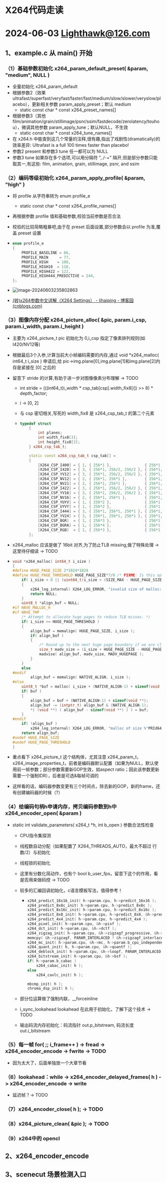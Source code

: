 # X264代码走读

# 2024-06-03 Lighthawk@126.com

## 1、example.c 从 main() 开始

### （1）基础参数初始化 x264_param_default_preset( &param, "medium", NULL )

- 全量初始化 x264_param_default
- 根据参数2（效果 ultrafast/superfast/veryfast/faster/fast/medium/slow/slower/veryslow/placebo），更新相关参数 param_apply_preset；默认 medium
  - static const char * const x264_preset_names[]
- 根据参数3（其他 film/animation/grain/stillimage/psnr/ssim/fastdecode/zerolatency/touhou），微调其他参数 param_apply_tune；默认NULL，不生效
  - static const char * const x264_tune_names[]
 - 在 x264.h 中能查到这几个常量的注释,很有趣,指出了戏剧性(dramatically)的效率差异: Ultrafast is a full 100 times faster than placebo! 
 - 参数2 present 和参数3 tune 任一都可以为 NULL
 - 参数3 tune 如果存在多个选项,可以用分隔符 ",./-+" 隔开,但是部分参数只能取其一,有这些: film, animation, grain, stillimage, psnr, and ssim
### （2）编码等级初始化 x264_param_apply_profile( &param, "high" )

- 将 profile 从字符串转为 enum profile_e

  - static const char * const x264_profile_names[]

- 再根据参数 profile 值和基础参数,校验当前参数是否合法

- 校验的比较简略粗暴吧,由于在 preset 后面设置,部分参数会以 profile 为准,覆盖 preset 设置

- ```c++
  enum profile_e
  {
      PROFILE_BASELINE = 66,
      PROFILE_MAIN     = 77,
      PROFILE_HIGH    = 100,
      PROFILE_HIGH10  = 110,
      PROFILE_HIGH422 = 122,
      PROFILE_HIGH444_PREDICTIVE = 244,
  };
  ```
- ![image-20240603235802863](./assets/image-20240603235802863.png)
- [(转)x264参数中文详解（X264 Settings） - lihaiping - 博客园 (cnblogs.com)](https://www.cnblogs.com/lihaiping/p/4037470.html)
### （3）图像内存分配 x264_picture_alloc( &pic, param.i_csp, param.i_width, param.i_height )

- 主要为 x264_picture_t pic 初始化为 0,i_csp 指定了像素排列规则(如I420/NV12等)

- 根据最后3个入参,计算当前大小帧编码需要的内存,通过 void *x264_malloc( int64_t i_size ) 申请后,给 pic->img.plane[0],img.plane[1]和img.plane[2]内存是紧接在 [0] 之后的

- 留意下 stride 的计算,有助于进一步对图像像素分布理解 -> TODO

  - int stride = (((int64_t)i_width * csp_tab[csp].width_fix8[i]) >> 8) * depth_factor;

  - i -> [0, 2]

  - 与 csp 密切相关,写死的 width_fix8 是 x264_csp_tab_t 的第二个元素

  - ```c++
    typedef struct
        {
            int planes;
            int width_fix8[3];
            int height_fix8[3];
        } x264_csp_tab_t;
    
        static const x264_csp_tab_t csp_tab[] =
        {
            [X264_CSP_I400] = { 1, { 256*1 },               { 256*1 }               },
            [X264_CSP_I420] = { 3, { 256*1, 256/2, 256/2 }, { 256*1, 256/2, 256/2 } },
            [X264_CSP_YV12] = { 3, { 256*1, 256/2, 256/2 }, { 256*1, 256/2, 256/2 } },
            [X264_CSP_NV12] = { 2, { 256*1, 256*1 },        { 256*1, 256/2 },       },
            [X264_CSP_NV21] = { 2, { 256*1, 256*1 },        { 256*1, 256/2 },       },
            [X264_CSP_I422] = { 3, { 256*1, 256/2, 256/2 }, { 256*1, 256*1, 256*1 } },
            [X264_CSP_YV16] = { 3, { 256*1, 256/2, 256/2 }, { 256*1, 256*1, 256*1 } },
            [X264_CSP_NV16] = { 2, { 256*1, 256*1 },        { 256*1, 256*1 },       },
            [X264_CSP_YUYV] = { 1, { 256*2 },               { 256*1 },              },
            [X264_CSP_UYVY] = { 1, { 256*2 },               { 256*1 },              },
            [X264_CSP_I444] = { 3, { 256*1, 256*1, 256*1 }, { 256*1, 256*1, 256*1 } },
            [X264_CSP_YV24] = { 3, { 256*1, 256*1, 256*1 }, { 256*1, 256*1, 256*1 } },
            [X264_CSP_BGR]  = { 1, { 256*3 },               { 256*1 },              },
            [X264_CSP_BGRA] = { 1, { 256*4 },               { 256*1 },              },
            [X264_CSP_RGB]  = { 1, { 256*3 },               { 256*1 },              },
        };
    ```

- x264_malloc 应该是做了 16bit 对齐,为了防止TLB missing,做了特殊处理 -> 这里待仔细读 -> TODO

- ```c++
  void *x264_malloc( int64_t i_size )
  {
  #define HUGE_PAGE_SIZE 2*1024*1024
  #define HUGE_PAGE_THRESHOLD HUGE_PAGE_SIZE*7/8 /* FIXME: Is this optimal? */
      if( i_size < 0 || (uint64_t)i_size > (SIZE_MAX - HUGE_PAGE_SIZE) /*|| (uint64_t)i_size > (SIZE_MAX - NATIVE_ALIGN - sizeof(void **))*/ )
      {
          x264_log_internal( X264_LOG_ERROR, "invalid size of malloc: %"PRId64"\n", i_size );
          return NULL;
      }
      uint8_t *align_buf = NULL;
  #if HAVE_MALLOC_H
  #if HAVE_THP
      /* Attempt to allocate huge pages to reduce TLB misses. */
      if( i_size >= HUGE_PAGE_THRESHOLD )
      {
          align_buf = memalign( HUGE_PAGE_SIZE, i_size );
          if( align_buf )
          {
              /* Round up to the next huge page boundary if we are close enough. */
              size_t madv_size = (i_size + HUGE_PAGE_SIZE - HUGE_PAGE_THRESHOLD) & ~(HUGE_PAGE_SIZE-1);
              madvise( align_buf, madv_size, MADV_HUGEPAGE );
          }
      }
      else
  #endif
          align_buf = memalign( NATIVE_ALIGN, i_size );
  #else
      uint8_t *buf = malloc( i_size + (NATIVE_ALIGN-1) + sizeof(void **) );
      if( buf )
      {
          align_buf = buf + (NATIVE_ALIGN-1) + sizeof(void **);
          align_buf -= (intptr_t) align_buf & (NATIVE_ALIGN-1);
          *( (void **) ( align_buf - sizeof(void **) ) ) = buf;
      }
  #endif
      if( !align_buf )
          x264_log_internal( X264_LOG_ERROR, "malloc of size %"PRId64" failed\n", i_size );
      return align_buf;
  #undef HUGE_PAGE_SIZE
  #undef HUGE_PAGE_THRESHOLD
  }
  ```

- 重点看下 x264_picture_t 这个结构体，尤其注意 x264_param_t，x264_image_properties_t，前者是编码器默认配置（如果为NULL，默认使用前一帧参数；部分参数需要新GOP生效，如aspect ratio；因此该参数更新需要一个强制IDR），后者是可选&每帧可调的

- 这样看的话，编码器参数变更有三个时间点，除去新的GOP，新的frame，还有创建编码器的时候（?）

### （4）给编码句柄h申请内存，拷贝编码参数到h中 x264_encoder_open( &param )

- static int validate_parameters( x264_t *h, int b_open ) 参数合法性检查

  - CPU指令集探测

  - 线程数自动分配（如果配置了 X264_THREADS_AUTO，最大不超过 行数/2）与初始化

  - 线程锁的初始化

  - 这里有分数化简动作，也有个 bool b_user_fps，留意下这个的作用，看是否用来做码控 -> TODO

  - 较多的汇编回调初始化，c语言模板写法，值得参考！
  
    - ```c++
      x264_predict_16x16_init( h->param.cpu, h->predict_16x16 );
      x264_predict_8x8c_init( h->param.cpu, h->predict_8x8c );
      x264_predict_8x16c_init( h->param.cpu, h->predict_8x16c );
      x264_predict_8x8_init( h->param.cpu, h->predict_8x8, &h->predict_8x8_filter );
      x264_predict_4x4_init( h->param.cpu, h->predict_4x4 );
      x264_pixel_init( h->param.cpu, &h->pixf );
      x264_dct_init( h->param.cpu, &h->dctf );
      x264_zigzag_init( h->param.cpu, &h->zigzagf_progressive, &h->zigzagf_interlaced );
      memcpy( &h->zigzagf, PARAM_INTERLACED ? &h->zigzagf_interlaced : &h->zigzagf_progressive, sizeof(h->zigzagf) );
      x264_mc_init( h->param.cpu, &h->mc, h->param.b_cpu_independent );
      x264_quant_init( h, h->param.cpu, &h->quantf );
      x264_deblock_init( h->param.cpu, &h->loopf, PARAM_INTERLACED );
      x264_bitstream_init( h->param.cpu, &h->bsf );
      if( h->param.b_cabac )
          x264_cabac_init( h );
      else
          x264_cavlc_init( h );
      
      mbcmp_init( h );
      chroma_dsp_init( h );
      ```
  
  - 部分位运算做了强制内联，__forceinline
  
  - i_sync_lookahead lookahead 在此用于初始化，了解下这个技术 -> TODO
  
  - 输出码流内存初始化：码流指针 out.p_bitstream, 码流长度 out.i_bitstream

### （5）每一帧 for( ;; i_frame++ ) -> fread -> x264_encoder_encode -> fwrite -> TODO

- 因为太大了，后面单独放一个大章节看

### （6）lookahead：while -> x264_encoder_delayed_frames( h ) -> x264_encoder_encode -> write

- 延迟帧？-> TODO

### （7）x264_encoder_close( h ); -> TODO

### （8）x264_picture_clean( &pic ); -> TODO

### （9）x264中的 opencl

## 2、x264_encoder_encode 

## 3、scenecut 场景检测入口



